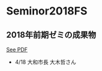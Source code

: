 # Seminor2018FS
## 2018年前期ゼミの成果物
[See PDF](https://github.com/AyameO/Seminar2017LP/issues/1)
* 4/18 大和市長 大木哲さん
